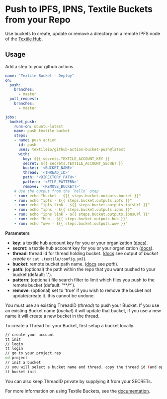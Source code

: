 # Push to IPFS, IPNS, Textile Buckets from your Repo

Use buckets to create, update or remove a directory on a remote IPFS node of the [Textile Hub](https://docs.textile.io/).

## Usage

Add a step to your github actions.

```yml
name: "Textile Bucket - Deploy"
on:
  push:
    branches:
      - master
  pull_request:
    branches:
      - master

jobs:
  bucket_push:
    runs-on: ubuntu-latest
    name: push textile bucket
    steps:
    - name: push action
      id: push
      uses: textileio/github-action-bucket-push@latest
      with:
        key: ${{ secrets.TEXTILE_ACCOUNT_KEY }}
        secret: ${{ secrets.TEXTILE_ACCOUNT_SECRET }}
        bucket: '<BUCKET_NAME>'
        thread: '<THREAD_ID>'
        path: '<DIRECTORY_PATH>'
        pattern: '<FILE_PATTERN>'
        remove: '<REMOVE_BUCKET?>'
    # Use the output from the `hello` step
    - run: echo "bucket - ${{ steps.bucket.outputs.bucket }}"
    - run: echo "ipfs - ${{ steps.bucket.outputs.ipfs }}"
    - run: echo "ipfs link - ${{ steps.bucket.outputs.ipfsUrl }}"
    - run: echo "ipns - ${{ steps.bucket.outputs.ipns }}"
    - run: echo "ipns link - ${{ steps.bucket.outputs.ipnsUrl }}"
    - run: echo "hub - ${{ steps.bucket.outputs.hub }}"
    - run: echo "www - ${{ steps.bucket.outputs.www }}"
```

**Parameters**

- **key**: a textile hub account key for you or your organization ([docs](https://docs.textile.io/hub/app-apis/)).
- **secret**: a textile hub account key for you or your organization ([docs](https://docs.textile.io/hub/app-apis/)).
- **thread**: thread id for thread holding bucket. ([docs](https://docs.textile.io/hub/cli/tt_bucket_push/) see output of _bucket create_ or `cat .textile/config.yml`).
- **bucket**: remote bucket path name. ([docs](https://docs.textile.io/hub/cli/tt_bucket_push/) see _path_).
- **path**: (optional) the path within the repo that you want pushed to your bucket (default: '.').
- **pattern**: (optional) file search filter to limit which files you push to the remote bucket (default: '**/*').
- **remove**: (optional) set to 'true' if you wish to remove the bucket not update/create it. this cannot be undone.

You must use an existing ThreadID (_thread_) to push your Bucket. If you use an existing Bucket name (_bucket_) it will update that bucket, if you use a new name it will create a new bucket in the thread.

To create a Thread for your Bucket, first setup a bucket locally.

```bash
// create your account
tt init
// login
tt login
// go to your project rep
cd project
// init a bucket
// you will select a bucket name and thread. copy the thread id (and optionally the same name) to use as parameters here.
tt bucket init
```

You can also keep ThreadID private by supplying it from your SECRETs.

For more information on using Textile Buckets, see the [documentation](https://docs.textile.io/hub/buckets).
